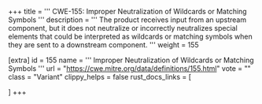 +++
title = '''
CWE-155: Improper Neutralization of Wildcards or Matching Symbols
'''
description	= '''
The product receives input from an upstream component, but it does not neutralize or incorrectly neutralizes special elements that could be interpreted as wildcards or matching symbols when they are sent to a downstream component.
'''
weight = 155

[extra]
id = 155
name = '''
Improper Neutralization of Wildcards or Matching Symbols
'''
url = "https://cwe.mitre.org/data/definitions/155.html"
vote = ""
class = "Variant"
clippy_helps = false
rust_docs_links = [
	
]
+++
